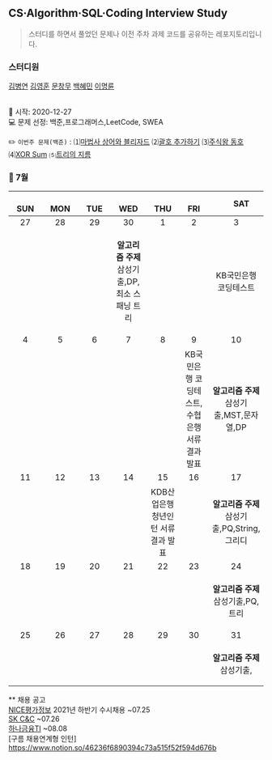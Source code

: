 ## CS·Algorithm·SQL·Coding Interview Study
<blockquote>스터디를 하면서 풀었던 문제나 이전 주차 과제 코드를 공유하는 레포지토리입니다.</blockquote>

### 스터디원

[김병연](https://github.com/whyWhale) [김영훈](https://github.com/12311321) [문창무](https://github.com/ChangmooMoon) [백혜민](https://github.com/HyeminBaek) [이명륜](https://github.com/auddl0756)

<br> 📌 시작: 2020-12-27 
<br> 💻 문제 선정: 백준,프로그래머스,LeetCode, SWEA

✏️ `이번주 문제(백준)` : ⑴[마법사 상어와 블리자드](https://www.acmicpc.net/problem/21611)  ⑵[괄호 추가하기](https://www.acmicpc.net/problem/16637)  ⑶[주식왕 동호](https://www.acmicpc.net/problem/1231)  ⑷[XOR Sum](https://www.acmicpc.net/problem/11338)  ⑸[트리의 지름](https://www.acmicpc.net/problem/1967)

<h3> 📅 7월 </h3>


|　  SUN　  |　  MON　  |　  TUE　  |　  WED　  |　  THU　  |　  FRI　  |　  SAT　  |
|:---:|:---:|:---:|:---:|:---:|:---:|:---:|
|   27    |   28    |   29  |  30  |  1  |  2  |  3  |
|     |     |    |<p><b>알고리즘 주제</b> 삼성기출,DP,최소 스패닝 트리</p> |  | |KB국민은행 코딩테스트|
|   4   |      5      |      6      |     7     |    8     |     9     |   10   |
||||||KB국민은행 코딩테스트, 수협은행 서류 결과 발표|<p><b>알고리즘 주제</b> 삼성기출,MST,문자열,DP</p>|
| 11 |      12       |      13       |      14      |     15     |     16     |17|
|    ||||KDB산업은행 청년인턴 서류 결과 발표||<p><b>알고리즘 주제</b>삼성기출,PQ,String,그리디</p>|
| 18 |      19        |      20       | 21   |  22  |  23  |  24  |
|||||||<p><b>알고리즘 주제</b>삼성기출,PQ,트리</p>|
| 25 |26|27|28|29|30|31|
|   |   |  ||||<p><b>알고리즘 주제</b>삼성기출,</p>|


** 채용 공고
<br>[NICE평가정보](https://nice.recruiter.co.kr/app/jobnotice/view?systemKindCode=MRS2&jobnoticeSn=63930) 2021년 하반기 수시채용 ~07.25 
<br>[SK C&C](https://www.skcareers.com/POS/jobViewOpenRecruit.aspx?_SKEP=qv0xqNXR7Eq%2BqPSIm4H4Gy%2BJ94ruMYWzboydXaYMP%2B%2BVWiebQKDvW1emvgsYhFMx11geFiSdWUwqE26p9uTRBNrphIy2T5jMe8MHUNbAJ10%3D) ~07.26
<br>[하나금융TI](https://hanati.recruiter.co.kr/app/jobnotice/view?systemKindCode=MRS2&jobnoticeSn=60379) ~08.08
<br>[구름 채용연계형 인턴] https://www.notion.so/46236f6890394c73a515f52f594d676b
